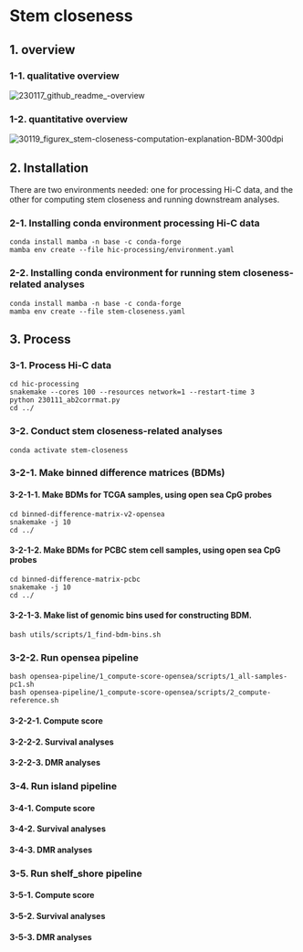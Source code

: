 # Stem closeness
## 1. overview
### 1-1. qualitative overview
![230117_github_readme_-overview](https://user-images.githubusercontent.com/86412887/212884165-b1908130-92cb-4623-8d48-ebbde1cda9ce.png)
### 1-2. quantitative overview
![30119_figurex_stem-closeness-computation-explanation-BDM-300dpi](https://user-images.githubusercontent.com/86412887/213362375-203bb05a-5253-49bb-b39e-53bd4b8c645f.png)
## 2. Installation       
There are two environments needed: one for processing Hi-C data, and the other for computing stem closeness and running downstream analyses.     
### 2-1. Installing conda environment processing Hi-C data
```shell
conda install mamba -n base -c conda-forge
mamba env create --file hic-processing/environment.yaml
```
### 2-2. Installing conda environment for running stem closeness-related analyses
```shell
conda install mamba -n base -c conda-forge
mamba env create --file stem-closeness.yaml
```
## 3. Process

### 3-1. Process Hi-C data 
```shell
cd hic-processing
snakemake --cores 100 --resources network=1 --restart-time 3
python 230111_ab2corrmat.py
cd ../
```

### 3-2. Conduct stem closeness-related analyses
```shell
conda activate stem-closeness
```
### 3-2-1. Make binned difference matrices (BDMs)    
#### 3-2-1-1. Make BDMs for TCGA samples, using open sea CpG probes
```shell
cd binned-difference-matrix-v2-opensea
snakemake -j 10
cd ../
```
#### 3-2-1-2. Make BDMs for PCBC stem cell samples, using open sea CpG probes
```shell
cd binned-difference-matrix-pcbc
snakemake -j 10
cd ../
```
#### 3-2-1-3. Make list of genomic bins used for constructing BDM.
```shell
bash utils/scripts/1_find-bdm-bins.sh
```

### 3-2-2. Run opensea pipeline
```shell
bash opensea-pipeline/1_compute-score-opensea/scripts/1_all-samples-pc1.sh
bash opensea-pipeline/1_compute-score-opensea/scripts/2_compute-reference.sh
```

#### 3-2-2-1. Compute score
#### 3-2-2-2. Survival analyses
#### 3-2-2-3. DMR analyses

### 3-4. Run island pipeline
#### 3-4-1. Compute score
#### 3-4-2. Survival analyses
#### 3-4-3. DMR analyses

### 3-5. Run shelf\_shore pipeline
#### 3-5-1. Compute score
#### 3-5-2. Survival analyses
#### 3-5-3. DMR analyses
